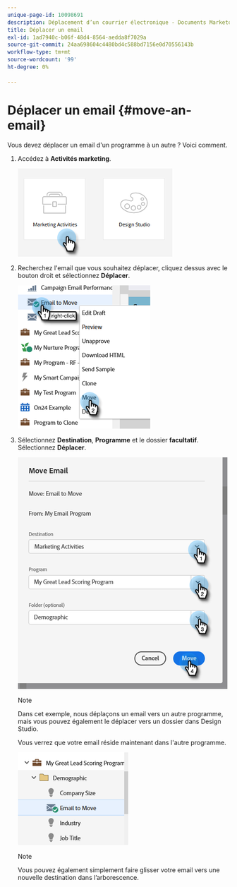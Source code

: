 ```yaml
---
unique-page-id: 10098691
description: Déplacement d’un courrier électronique - Documents Marketo - Documentation du produit
title: Déplacer un email
exl-id: 1ad7940c-b06f-48d4-8564-aedda8f7029a
source-git-commit: 24aa698604c4480bd4c588bd7156e0d70556143b
workflow-type: tm+mt
source-wordcount: '99'
ht-degree: 0%

---
```


# Déplacer un email {#move-an-email}

Vous devez déplacer un email d&#39;un programme à un autre ? Voici comment.

1. Accédez à **Activités marketing**.

   ![](assets/move-an-email-1.png)

1. Recherchez l&#39;email que vous souhaitez déplacer, cliquez dessus avec le bouton droit et sélectionnez **Déplacer**.

   ![](assets/move-an-email-2.png)

1. Sélectionnez **Destination**, **Programme** et le dossier **facultatif**. Sélectionnez **Déplacer**.

   ![](assets/move-an-email-3.png)

   >[!NOTE]
   >
   >Dans cet exemple, nous déplaçons un email vers un autre programme, mais vous pouvez également le déplacer vers un dossier dans Design Studio.

   Vous verrez que votre email réside maintenant dans l&#39;autre programme.

   ![](assets/move-an-email-4.png)

   >[!NOTE]
   >
   >Vous pouvez également simplement faire glisser votre email vers une nouvelle destination dans l’arborescence.

